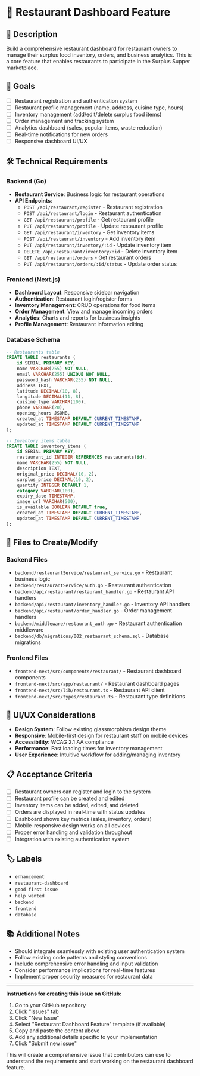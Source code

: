 # 🏪 Restaurant Dashboard Feature

## 📝 Description
Build a comprehensive restaurant dashboard for restaurant owners to manage their surplus food inventory, orders, and business analytics. This is a core feature that enables restaurants to participate in the Surplus Supper marketplace.

## 🎯 Goals
- [ ] Restaurant registration and authentication system
- [ ] Restaurant profile management (name, address, cuisine type, hours)
- [ ] Inventory management (add/edit/delete surplus food items)
- [ ] Order management and tracking system
- [ ] Analytics dashboard (sales, popular items, waste reduction)
- [ ] Real-time notifications for new orders
- [ ] Responsive dashboard UI/UX

## 🛠️ Technical Requirements

### Backend (Go)
- **Restaurant Service**: Business logic for restaurant operations
- **API Endpoints**: 
  - `POST /api/restaurant/register` - Restaurant registration
  - `POST /api/restaurant/login` - Restaurant authentication
  - `GET /api/restaurant/profile` - Get restaurant profile
  - `PUT /api/restaurant/profile` - Update restaurant profile
  - `GET /api/restaurant/inventory` - Get inventory items
  - `POST /api/restaurant/inventory` - Add inventory item
  - `PUT /api/restaurant/inventory/:id` - Update inventory item
  - `DELETE /api/restaurant/inventory/:id` - Delete inventory item
  - `GET /api/restaurant/orders` - Get restaurant orders
  - `PUT /api/restaurant/orders/:id/status` - Update order status

### Frontend (Next.js)
- **Dashboard Layout**: Responsive sidebar navigation
- **Authentication**: Restaurant login/register forms
- **Inventory Management**: CRUD operations for food items
- **Order Management**: View and manage incoming orders
- **Analytics**: Charts and reports for business insights
- **Profile Management**: Restaurant information editing

### Database Schema
```sql
-- Restaurants table
CREATE TABLE restaurants (
    id SERIAL PRIMARY KEY,
    name VARCHAR(255) NOT NULL,
    email VARCHAR(255) UNIQUE NOT NULL,
    password_hash VARCHAR(255) NOT NULL,
    address TEXT,
    latitude DECIMAL(10, 8),
    longitude DECIMAL(11, 8),
    cuisine_type VARCHAR(100),
    phone VARCHAR(20),
    opening_hours JSONB,
    created_at TIMESTAMP DEFAULT CURRENT_TIMESTAMP,
    updated_at TIMESTAMP DEFAULT CURRENT_TIMESTAMP
);

-- Inventory items table
CREATE TABLE inventory_items (
    id SERIAL PRIMARY KEY,
    restaurant_id INTEGER REFERENCES restaurants(id),
    name VARCHAR(255) NOT NULL,
    description TEXT,
    original_price DECIMAL(10, 2),
    surplus_price DECIMAL(10, 2),
    quantity INTEGER DEFAULT 1,
    category VARCHAR(100),
    expiry_date TIMESTAMP,
    image_url VARCHAR(500),
    is_available BOOLEAN DEFAULT true,
    created_at TIMESTAMP DEFAULT CURRENT_TIMESTAMP,
    updated_at TIMESTAMP DEFAULT CURRENT_TIMESTAMP
);
```

## 📁 Files to Create/Modify

### Backend Files
- `backend/restaurantService/restaurant_service.go` - Restaurant business logic
- `backend/restaurantService/auth.go` - Restaurant authentication
- `backend/api/restaurant/restaurant_handler.go` - Restaurant API handlers
- `backend/api/restaurant/inventory_handler.go` - Inventory API handlers
- `backend/api/restaurant/order_handler.go` - Order management handlers
- `backend/middleware/restaurant_auth.go` - Restaurant authentication middleware
- `backend/db/migrations/002_restaurant_schema.sql` - Database migrations

### Frontend Files
- `frontend-next/src/components/restaurant/` - Restaurant dashboard components
- `frontend-next/src/app/restaurant/` - Restaurant dashboard pages
- `frontend-next/src/lib/restaurant.ts` - Restaurant API client
- `frontend-next/src/types/restaurant.ts` - Restaurant type definitions

## 🎨 UI/UX Considerations
- **Design System**: Follow existing glassmorphism design theme
- **Responsive**: Mobile-first design for restaurant staff on mobile devices
- **Accessibility**: WCAG 2.1 AA compliance
- **Performance**: Fast loading times for inventory management
- **User Experience**: Intuitive workflow for adding/managing inventory

## 📋 Acceptance Criteria
- [ ] Restaurant owners can register and login to the system
- [ ] Restaurant profile can be created and edited
- [ ] Inventory items can be added, edited, and deleted
- [ ] Orders are displayed in real-time with status updates
- [ ] Dashboard shows key metrics (sales, inventory, orders)
- [ ] Mobile-responsive design works on all devices
- [ ] Proper error handling and validation throughout
- [ ] Integration with existing authentication system

## 🏷️ Labels
- `enhancement`
- `restaurant-dashboard`
- `good first issue`
- `help wanted`
- `backend`
- `frontend`
- `database`

## 📚 Additional Notes
- Should integrate seamlessly with existing user authentication system
- Follow existing code patterns and styling conventions
- Include comprehensive error handling and input validation
- Consider performance implications for real-time features
- Implement proper security measures for restaurant data

---

**Instructions for creating this issue on GitHub:**

1. Go to your GitHub repository
2. Click "Issues" tab
3. Click "New Issue"
4. Select "Restaurant Dashboard Feature" template (if available)
5. Copy and paste the content above
6. Add any additional details specific to your implementation
7. Click "Submit new issue"

This will create a comprehensive issue that contributors can use to understand the requirements and start working on the restaurant dashboard feature.
